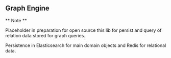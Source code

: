 ## Graph Engine 

** Note **

Placeholder in preparation for open source this lib for persist and query of relation data stored for graph queries.

Persistence in Elasticsearch for main domain objects and Redis for relational data.


